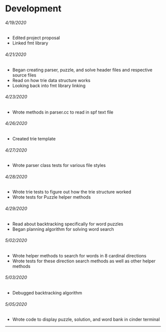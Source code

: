 # Development
###### 4/19/2020
- Edited project proposal
- Linked fmt library 

###### 4/21/2020
- Began creating parser, puzzle, and solve header files and respective source files
- Read on how trie data structure works
- Looking back into fmt library linking

###### 4/23/2020
- Wrote methods in parser.cc to read in spf text file

###### 4/26/2020
- Created trie template

###### 4/27/2020
- Wrote parser class tests for various file styles

###### 4/28/2020
- Wrote trie tests to figure out how the trie structure worked
- Wrote tests for Puzzle helper methods

###### 4/29/2020
- Read about backtracking specifically for word puzzles
- Began planning algorithm for solving word search

###### 5/02/2020
- Wrote helper methods to search for words in 8 cardinal directions
- Wrote tests for these direction search methods as well as other helper methods

###### 5/03/2020
- Debugged backtracking algorithm

###### 5/05/2020
- Wrote code to display puzzle, solution, and word bank in cinder terminal
---
